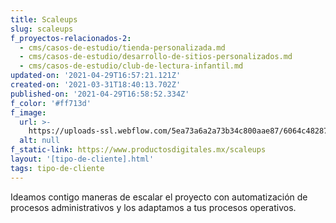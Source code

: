 ```yaml
---
title: Scaleups
slug: scaleups
f_proyectos-relacionados-2:
  - cms/casos-de-estudio/tienda-personalizada.md
  - cms/casos-de-estudio/desarrollo-de-sitios-personalizados.md
  - cms/casos-de-estudio/club-de-lectura-infantil.md
updated-on: '2021-04-29T16:57:21.121Z'
created-on: '2021-03-31T18:40:13.702Z'
published-on: '2021-04-29T16:58:52.334Z'
f_color: '#ff713d'
f_image:
  url: >-
    https://uploads-ssl.webflow.com/5ea73a6a2a73b34c800aae87/6064c4828741e96f77ccb257_undraw_Charts_re_5qe9.svg
  alt: null
f_static-link: https://www.productosdigitales.mx/scaleups
layout: '[tipo-de-cliente].html'
tags: tipo-de-cliente
---
```


Ideamos contigo maneras de escalar el proyecto con automatización de procesos administrativos y los adaptamos a tus procesos operativos.
